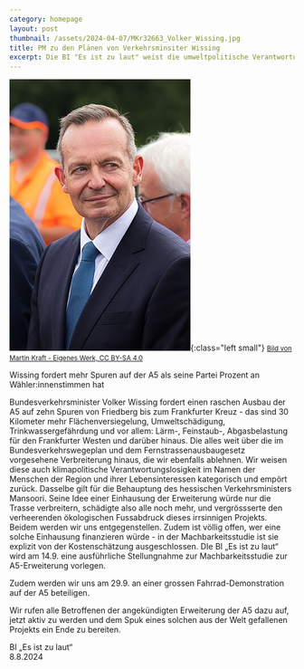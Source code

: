 ```yaml
---
category: homepage
layout: post
thumbnail: /assets/2024-04-07/MKr32663_Volker_Wissing.jpg
title: PM zu den Plänen von Verkehrsminsiter Wissing
excerpt: Die BI "Es ist zu laut" weist die umweltpolitische Verantwortungslosigkeit von Volker Wissing empört zurück.
---
```


![Verkehrsminister Volker Wissing (FDP)](/assets/2024-04-07/MKr32663_Volker_Wissing.jpg){:class="left small"}
<small><a href="https://commons.wikimedia.org/w/index.php?curid=135896185">Bild von Martin Kraft - Eigenes Werk, CC BY-SA 4.0</a></small>

Wissing fordert mehr Spuren auf der A5 als seine Partei Prozent an Wähler:innenstimmen hat

Bundesverkehrsminister Volker Wissing fordert einen raschen Ausbau der A5 auf zehn Spuren von Friedberg bis zum Frankfurter Kreuz - das sind 30 Kilometer mehr Flächenversiegelung, Umweltschädigung, Trinkwassergefährdung und vor allem: Lärm-, Feinstaub-, Abgasbelastung für den Frankfurter Westen und darüber hinaus.
Die alles weit über die im Bundesverkehrswegeplan und dem Fernstrassenausbaugesetz vorgesehene Verbreiterung hinaus, die wir ebenfalls ablehnen. 
Wir weisen diese auch klimapolitische Verantwortungslosigkeit im Namen der Menschen der Region und ihrer Lebensinteressen kategorisch und empört zurück.
Dasselbe gilt für die Behauptung des hessischen Verkehrsministers Mansoori. Seine Idee einer Einhausung der Erweiterung würde nur die Trasse verbreitern, schädigte  also alle noch mehr, und vergrössserte den verheerenden ökologischen Fussabdruck dieses irrsinnigen Projekts. 
Beidem werden wir uns entgegenstellen.
Zudem  ist völlig offen, wer eine solche Einhausung finanzieren würde - in der Machbarkeitsstudie ist sie explizit von der Kostenschätzung ausgeschlossen. 
DIe BI „Es ist zu laut“ wird am 14.9. eine ausführliche Stellungnahme zur Machbarkeitsstudie zur A5-Erweiterung vorlegen.

Zudem werden wir uns am 29.9. an einer grossen Fahrrad-Demonstration auf der A5 beteiligen.

Wir rufen alle Betroffenen der angekündigten Erweiterung der A5 dazu auf, jetzt aktiv zu werden und dem Spuk eines solchen aus der Welt gefallenen Projekts ein Ende zu bereiten.


BI „Es ist zu laut“\
8.8.2024
